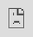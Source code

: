 ```yaml
---
layout: default
title: Forks
nav_order: 5
---
```

# Forked from NGVO

As a visual only list NGVO, many modders use it as a base to build their own list. Checkout some of them below.

## Ghoulified Reality
Ghoulified Reality is a modlist that is also hosted in the Modding Bungalo. Look under **LISTS** or checkout their website below!

[Visit Website](https://ghoulified.themoddingbungalo.com/){: .btn }

## Rovaan
Rovaan is a modlist that is also hosted in the Modding Bungalo. Look under **LISTS**

## OCM
OCM stands for Ostim Community Modlist. What is Ostim? Well...click the link to the readme below. Or checkout Biggie Boss's video on the list.

[View ReadMe](https://github.com/ArnoldDP/OStim-Community-Modlist/blob/main/README.md){: .btn }

<div class="youtube-container">
  <iframe style="position: absolute; top: 0; left: 0; width: 100%; height: 100%;" 
    src="https://www.youtube.com/embed/5XVP6KssOOc?si=xLNXmqAkCvvjtSb2" 
    title="YouTube video player" 
    frameborder="0" 
    allow="accelerometer; autoplay; clipboard-write; encrypted-media; gyroscope; picture-in-picture; web-share" 
    referrerpolicy="strict-origin-when-cross-origin" 
    allowfullscreen>
  </iframe>
</div>
